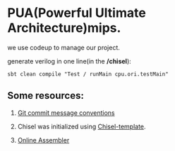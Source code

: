 # PUA(Powerful Ultimate Architecture)mips.

we use codeup to manage our project.

generate verilog in one line(in the **/chisel**):

`sbt clean compile "Test / runMain cpu.ori.testMain"`

## Some resources:

1. [Git commit message conventions](https://gitee.com/help/articles/4231#article-header3)

2. Chisel was initialized using [Chisel-template](https://github.com/freechipsproject/chisel-template).

3. [Online Assembler](https://godbolt.org/) 